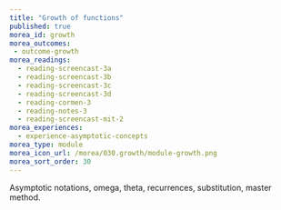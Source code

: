 ```yaml
---
title: "Growth of functions"
published: true
morea_id: growth
morea_outcomes:
 - outcome-growth
morea_readings:
  - reading-screencast-3a
  - reading-screencast-3b
  - reading-screencast-3c
  - reading-screencast-3d
  - reading-cormen-3
  - reading-notes-3
  - reading-screencast-mit-2
morea_experiences:
  - experience-asymptotic-concepts
morea_type: module
morea_icon_url: /morea/030.growth/module-growth.png
morea_sort_order: 30
---
```


Asymptotic notations, omega, theta, recurrences, substitution, master method.
